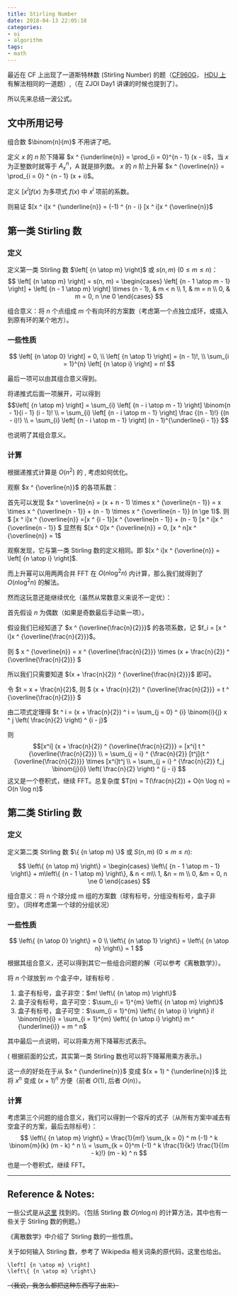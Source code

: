 ```yaml
---
title: Stirling Number
date: 2018-04-13 22:05:18
categories:
- oi
- algorithm
tags:
- math
---
```


最近在 CF 上出现了一道斯特林数 (Stirling Number) 的题（[CF960G](http://codeforces.com/contest/960/problem/G)， [HDU 上](http://acm.hdu.edu.cn/showproblem.php?pid=4372) 有解法相同的一道题）,（在 ZJOI Day1 讲课的时候也提到了）。

所以先来总结一波公式。

<!--- more --->

## 文中所用记号

组合数 $\binom{n}{m}$ 不用讲了吧。

定义 $x$ 的 $n$ 阶下降幂 $x ^ {\underline{n}} = \prod_{i = 0}^{n - 1} (x - i)$，当 $x$ 为正整数时就等于 $A_{x} ^ {n}$，A 就是排列数。
$x$ 的 $n$ 阶上升幂 $x ^ {\overline{n}} = \prod_{i = 0} ^ {n - 1} (x + i)$。

定义 $[x ^ i]f(x)$ 为多项式 $f(x)$ 中 $x ^ i$ 项前的系数。

则易证 $[x ^ i]x ^ {\underline{n}} = (-1) ^ {n - i} [x ^ i]x ^ {\overline{n}}$

## 第一类 Stirling 数

### 定义
定义第一类 Stirling 数 $\left[ {n \atop m} \right]$ 或 $s(n, m)$ ($0 \le m \le n$)：
$$
\left[ {n \atop m} \right] = s(n, m) = \begin{cases}
\left[ {n - 1 \atop m - 1} \right] + \left[ {n - 1 \atop m} \right] \times (n - 1), & m < n \\
1, & m = n \\
0, & m = 0, n \ne 0
\end{cases} $$

组合意义：将 $n$ 个点组成 $m$ 个有向环的方案数（考虑第一个点独立成环，或插入到原有环的某个地方）。

### 一些性质
$$
\left[ {n \atop 0} \right] = 0, \\
\left[ {n \atop 1} \right] = (n - 1)!, \\
\sum_{i = 1}^{n} \left[ {n \atop i} \right] = n!
$$

最后一项可以由其组合意义得到。

将递推式后面一项展开，可以得到
$$\left[  {n \atop m} \right] 
= \sum_{i} \left[ {n - i \atop m - 1} \right] \binom{n - 1}{i - 1} (i - 1)! \\
= \sum_{i} \left[ {n - i \atop m - 1} \right] \frac {(n - 1)!} {(n - i)!} \\
= \sum_{i} \left[ {n - i \atop m - 1} \right] (n - 1)^{\underline{i - 1}}
$$

也说明了其组合意义。

### 计算

根据递推式计算是 $O(n ^ 2)$ 的 , 考虑如何优化。

观察 $x ^ {\overline{n}}$ 的各项系数：

首先可以发现 $x ^ \overline{n} = (x + n - 1) \times x ^ {\overline{n - 1}} = x \times x ^ {\overline{n - 1}} + (n - 1) \times x ^ {\overline{n - 1}} (n \ge 1)$.
则 $
[x ^ i]x ^ {\overline{n}}
=[x ^ {i - 1}]x ^ {\overline{n - 1}} + (n - 1) [x ^ i]x ^ {\overline{n - 1}}
$
显然有 $[x ^ 0]x ^ {\overline{n}} = 0, [x ^ n]x ^ {\overline{n}} = 1$

观察发现，它与第一类 Stirling 数的定义相同。即 $[x ^ i]x ^ {\overline{n}} = \left[ {n \atop i} \right]$.

而上升幂可以用两两合并 FFT 在 $O(n \log ^ 2 n)$ 内计算，那么我们就得到了 $O(n \log ^ 2 n)$ 的解法。

然而这玩意还能继续优化（虽然从常数意义来说不一定优）：

首先假设 $n$ 为偶数（如果是奇数最后手动乘一项）。

假设我们已经知道了 $x ^ {\overline{\frac{n}{2}}}$ 的各项系数，记 $f_i = [x ^ i]x ^ {\overline{\frac{n}{2}}}$。

则 $
x ^ {\overline{n}} = x ^ {\overline{\frac{n}{2}}} \times (x + \frac{n}{2}) ^ {\overline{\frac{n}{2}}}
$

所以我们只需要知道 $(x + \frac{n}{2}) ^ {\overline{\frac{n}{2}}}$ 即可。

令 $t = x + \frac{n}{2}$, 则 $
(x + \frac{n}{2}) ^ {\overline{\frac{n}{2}}} = t ^ {\overline{\frac{n}{2}}}
$

由二项式定理得 $t ^ i = (x + \frac{n}{2}) ^ i = 
\sum_{j = 0} ^ {i} \binom{i}{j} x ^ j \left( \frac{n}{2} \right) ^ {i - j}$

则
$$[x^i] (x + \frac{n}{2}) ^ {\overline{\frac{n}{2}}}
= [x^i] t ^ {\overline{\frac{n}{2}}} \\
= \sum_{j = i} ^ {\frac{n}{2}} [t^j]{t ^ {\overline{\frac{n}{2}}}} \times [x^i]t^j \\
= \sum_{j = i} ^ {\frac{n}{2}} f_j \binom{j}{i} \left( \frac{n}{2} \right) ^ {j - i}
$$
这又是一个卷积式，继续 FFT。总复杂度 $T(n) = T(\frac{n}{2}) + O(n \log n) = O(n \log n)$

## 第二类 Stirling 数

### 定义

定义第二类 Stirling 数 $\{ {n \atop m} \}$ 或 $S(n, m)$ ($0 \le m \le n$): 

$$
\left\{ {n \atop m} \right\} = \begin{cases}
\left\{ {n - 1 \atop m - 1} \right\} + m\left\{ {n - 1 \atop m} \right\}, & n < m\\
1, &n = m \\
0, &m = 0, n \ne 0
\end{cases}
$$

组合意义：将 n 个球分成 m 组的方案数（球有标号，分组没有标号，盒子非空）。（同样考虑第一个球的分组状况）

### 一些性质
$$
\left\{ {n \atop 0} \right\} = 0 \\
\left\{ {n \atop 1} \right\} = \left\{ {n \atop n} \right\} = 1
$$

根据其组合意义，还可以得到其它一些组合问题的解（可以参考《离散数学》）。

将 $n$ 个球放到 $m$ 个盒子中，球有标号 .
1. 盒子有标号，盒子非空：$m! \left\{ {n \atop m} \right\}$
2. 盒子没有标号，盒子可空：$\sum_{i = 1}^{m} \left\{ {n \atop m} \right\}$
3. 盒子有标号，盒子可空：$\sum_{i = 1}^{m} \left\{ {n \atop i} \right\} i! \binom{m}{i} = \sum_{i = 1}^{m} \left\{ {n \atop i} \right\} m ^ {\underline{i}} = m ^ n$
 
其中最后一点说明，可以将乘方用下降幂形式表示。

( 根据前面的公式，其实第一类 Stirling 数也可以将下降幂用乘方表示。)

这一点的好处在于从 $x ^ {\underline{n}}$ 变成 $(x + 1) ^ {\underline{n}}$ 比将 $x ^ n$ 变成 $(x + 1) ^ n$ 方便（前者 $O(1)$, 后者 $O(n)$）。

### 计算

考虑第三个问题的组合意义，我们可以得到一个容斥的式子（从所有方案中减去有空盒子的方案，最后去除标号）：
$$
\left\{ {n \atop m} \right\} = \frac{1}{m!} \sum_{k = 0} ^ m (-1) ^ k \binom{m}{k} (m - k) ^ n \\
= \sum_{k = 0}^m (-1) ^ k \frac{1}{k!} \frac{1}{(m - k)!} (m - k) ^ n
$$
也是一个卷积式，继续 FFT。

---

## Reference & Notes:

一些公式是从[这里](https://blog.csdn.net/liutian429073576/article/details/53727939) 找到的。（包括 Stirling 数 $O(n \log n)$ 的计算方法，其中也有一些关于 Stirling 数的例题。）

《离散数学》中介绍了 Stirling 数的一些性质。

关于如何输入 Stirling 数，参考了 Wikipedia 相关词条的原代码，这里也给出。

```
\left[ {n \atop m} \right] 
\left\{ {n \atop m} \right\}
```

~~（我说，我怎么都把这种东西写了出来）~~

<!---
题外话：
其实关于第二类 Stirling 数，在许多算法入门书的递归 / 递推章节都提到了（放在 Fibnacci 和 Catalan 后面）。
一些初赛题的复习资料（似乎）也有。

不知道有没有人和我一样，说有第二类 Stirling 数，那第一类 Stirling 数呢？（笑）
--->
